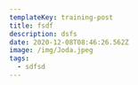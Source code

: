 ```yaml
---
templateKey: training-post
title: fsdf
description: dsfs
date: 2020-12-08T08:46:26.562Z
image: /img/Joda.jpeg
tags:
  - sdfsd
---
```


